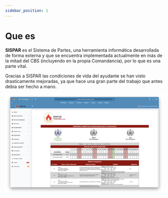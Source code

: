 ```yaml
---
sidebar_position: 1
---
```

# Que es
**SISPAR** es el Sistema de Partes, una herramienta informática desarrollada de forma externa y que se encuentra implementada actualmente en más de la mitad del CBS (incluyendo en la propia Comandancia), por lo que es una parte vital.

Gracias a SISPAR las condiciones de vida del ayudante se han visto drasticamente mejoradas, ya que hace una gran parte del trabajo que antes debia ser hecho a mano.

![SISPAR](../../static/img/sispar.png)